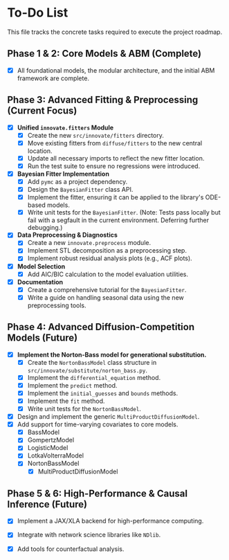 # To-Do List

This file tracks the concrete tasks required to execute the project roadmap.

## Phase 1 & 2: Core Models & ABM (Complete)
- [x] All foundational models, the modular architecture, and the initial ABM framework are complete.

## Phase 3: Advanced Fitting & Preprocessing (Current Focus)
-   [x] **Unified `innovate.fitters` Module**
    -   [x] Create the new `src/innovate/fitters` directory.
    -   [x] Move existing fitters from `diffuse/fitters` to the new central location.
    -   [x] Update all necessary imports to reflect the new fitter location.
    -   [x] Run the test suite to ensure no regressions were introduced.
-   [x] **Bayesian Fitter Implementation**
    -   [x] Add `pymc` as a project dependency.
    -   [x] Design the `BayesianFitter` class API.
    -   [x] Implement the fitter, ensuring it can be applied to the library's ODE-based models.
    -   [x] Write unit tests for the `BayesianFitter`. (Note: Tests pass locally but fail with a segfault in the current environment. Deferring further debugging.)
-   [x] **Data Preprocessing & Diagnostics**
    -   [x] Create a new `innovate.preprocess` module.
    -   [x] Implement STL decomposition as a preprocessing step.
    -   [x] Implement robust residual analysis plots (e.g., ACF plots).
-   [x] **Model Selection**
    -   [x] Add AIC/BIC calculation to the model evaluation utilities.
-   [x] **Documentation**
    -   [x] Create a comprehensive tutorial for the `BayesianFitter`.
    -   [x] Write a guide on handling seasonal data using the new preprocessing tools.

## Phase 4: Advanced Diffusion-Competition Models (Future)
-   [x] **Implement the Norton-Bass model for generational substitution.**
    -   [x] Create the `NortonBassModel` class structure in `src/innovate/substitute/norton_bass.py`.
    -   [x] Implement the `differential_equation` method.
    -   [x] Implement the `predict` method.
    -   [x] Implement the `initial_guesses` and `bounds` methods.
    -   [x] Implement the `fit` method.
    -   [x] Write unit tests for the `NortonBassModel`.
-   [x] Design and implement the generic `MultiProductDiffusionModel`.
-   [x] Add support for time-varying covariates to core models.
    -   [x] BassModel
    -   [x] GompertzModel
    -   [x] LogisticModel
    -   [x] LotkaVolterraModel
    -   [x] NortonBassModel
        - [x] MultiProductDiffusionModel

## Phase 5 & 6: High-Performance & Causal Inference (Future)
-   [x] Implement a JAX/XLA backend for high-performance computing.
-   [x] Integrate with network science libraries like `NDlib`.
-   [x] Add tools for counterfactual analysis.

